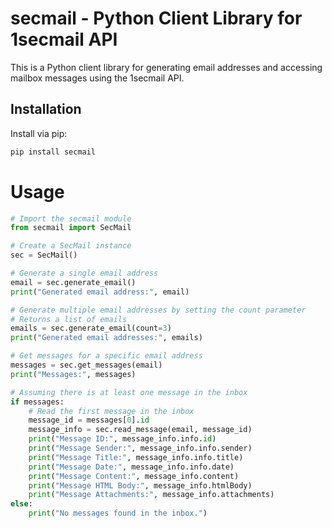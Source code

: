 # secmail - Python Client Library for 1secmail API

This is a Python client library for generating email addresses and accessing mailbox messages using the 1secmail API.

## Installation

Install via pip:

```bash
pip install secmail
```

# Usage
```py
# Import the secmail module
from secmail import SecMail

# Create a SecMail instance
sec = SecMail()

# Generate a single email address
email = sec.generate_email()
print("Generated email address:", email)

# Generate multiple email addresses by setting the count parameter
# Returns a list of emails
emails = sec.generate_email(count=3)
print("Generated email addresses:", emails)

# Get messages for a specific email address
messages = sec.get_messages(email)
print("Messages:", messages)

# Assuming there is at least one message in the inbox
if messages:
    # Read the first message in the inbox
    message_id = messages[0].id
    message_info = sec.read_message(email, message_id)
    print("Message ID:", message_info.info.id)
    print("Message Sender:", message_info.info.sender)
    print("Message Title:", message_info.info.title)
    print("Message Date:", message_info.info.date)
    print("Message Content:", message_info.content)
    print("Message HTML Body:", message_info.htmlBody)
    print("Message Attachments:", message_info.attachments)
else:
    print("No messages found in the inbox.")
```
